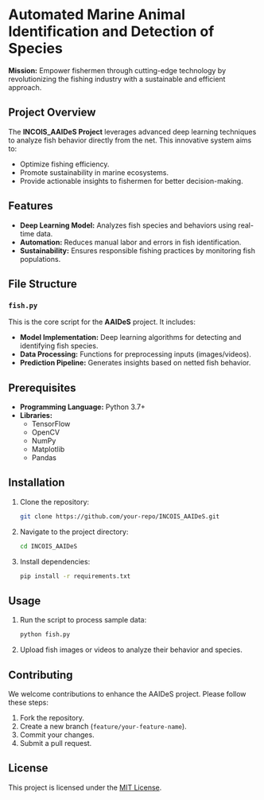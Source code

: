 # Automated Marine Animal Identification and Detection of Species


**Mission:** Empower fishermen through cutting-edge technology by revolutionizing the fishing industry with a sustainable and efficient approach.

## Project Overview

The **INCOIS_AAIDeS Project** leverages advanced deep learning techniques to analyze fish behavior directly from the net. This innovative system aims to:

- Optimize fishing efficiency.
- Promote sustainability in marine ecosystems.
- Provide actionable insights to fishermen for better decision-making.

## Features

- **Deep Learning Model:** Analyzes fish species and behaviors using real-time data.
- **Automation:** Reduces manual labor and errors in fish identification.
- **Sustainability:** Ensures responsible fishing practices by monitoring fish populations.

## File Structure

### `fish.py`

This is the core script for the **AAIDeS** project. It includes:

- **Model Implementation:** Deep learning algorithms for detecting and identifying fish species.
- **Data Processing:** Functions for preprocessing inputs (images/videos).
- **Prediction Pipeline:** Generates insights based on netted fish behavior.

## Prerequisites

- **Programming Language:** Python 3.7+
- **Libraries:**
  - TensorFlow
  - OpenCV
  - NumPy
  - Matplotlib
  - Pandas

## Installation

1. Clone the repository:
   ```bash
   git clone https://github.com/your-repo/INCOIS_AAIDeS.git
   ```
2. Navigate to the project directory:
   ```bash
   cd INCOIS_AAIDeS
   ```
3. Install dependencies:
   ```bash
   pip install -r requirements.txt
   ```

## Usage

1. Run the script to process sample data:
   ```bash
   python fish.py
   ```
2. Upload fish images or videos to analyze their behavior and species.

## Contributing

We welcome contributions to enhance the AAIDeS project. Please follow these steps:

1. Fork the repository.
2. Create a new branch (`feature/your-feature-name`).
3. Commit your changes.
4. Submit a pull request.

## License

This project is licensed under the [MIT License](LICENSE).
